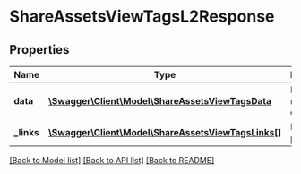 # ShareAssetsViewTagsL2Response

## Properties
Name | Type | Description | Notes
------------ | ------------- | ------------- | -------------
**data** | [**\Swagger\Client\Model\ShareAssetsViewTagsData**](ShareAssetsViewTagsData.md) | List of all retrieved data | 
**_links** | [**\Swagger\Client\Model\ShareAssetsViewTagsLinks[]**](ShareAssetsViewTagsLinks.md) | Links to pages | 

[[Back to Model list]](../README.md#documentation-for-models) [[Back to API list]](../README.md#documentation-for-api-endpoints) [[Back to README]](../README.md)


